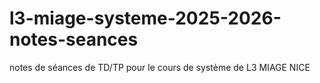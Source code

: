 # l3-miage-systeme-2025-2026-notes-seances
notes de séances de TD/TP pour le cours de système de L3 MIAGE NICE
